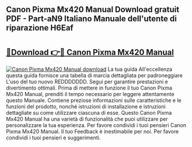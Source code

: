 ## Canon Pixma Mx420 Manual Download gratuit PDF - Part-aN9 Italiano Manuale dell'utente di riparazione H6Eaf

# <h2><a href="http://dfaae1o.blite.top/?on=Canon+Pixma+Mx420+Manual">🔗Download 👉🔴 Canon Pixma Mx420 Manual</a></h2>

[![Canon Pixma Mx420 Manual download](https://i.imgur.com/lujVjoI.png)](http://dfaae1o.blite.top/?on=Canon+Pixma+Mx420+Manual)
La tua guida All'eccellenza questa guida fornisce una tabella di marcia dettagliata per padroneggiare L'uso del tuo nuovo REDDDDDDD. Segui per garantire prestazioni e divertimento ottimali. Prima di mettere in funzione il tuo Canon Pixma Mx420 Manual, prenditi il tempo necessario per leggere attentamente questo Manuale. Contiene preziose informazioni sulle caratteristiche e le funzioni del prodotto, nonché istruzioni di installazione e istruzioni dettagliate su come utilizzare ciascuna di esse. Questo Canon Pixma Mx420 Manual ha una varietà di funzionalità che puoi utilizzare per personalizzare la tua esperienza. Per favore condividi i tuoi pensieri Canon Pixma Mx420 Manual. Il tuo Feedback è inestimabile per noi. Per favore condividi i tuoi pensieri e suggerimenti.
